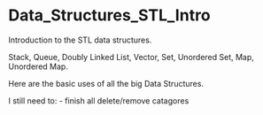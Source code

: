 # Data_Structures_STL_Intro
Introduction to the STL data structures.

Stack, Queue, Doubly Linked List, Vector, Set, Unordered Set, Map, Unordered Map. 

Here are the basic uses of all the big Data Structures.

I still need to: - finish all delete/remove catagores
